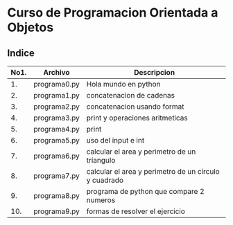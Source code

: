 # Curso de Programacion Orientada a Objetos 

## Indice 

|No1.|Archivo|Descripcion|
|--|--|--|
|1.|programa0.py|Hola mundo en python|
|2.|programa1.py|concatenacion de cadenas|
|3.|programa2.py|concatenacion usando format|
|4.|programa3.py|print y operaciones aritmeticas|
|5.|programa4.py|print|
|6.|programa5.py| uso del input e int|
|7.|programa6.py|calcular el area y perimetro de un triangulo|
|8.|programa7.py|calcular el area y perimetro de un circulo y cuadrado|
|9.|programa8.py|programa de python que compare 2 numeros|
|10.|programa9.py|formas de resolver el ejercicio|